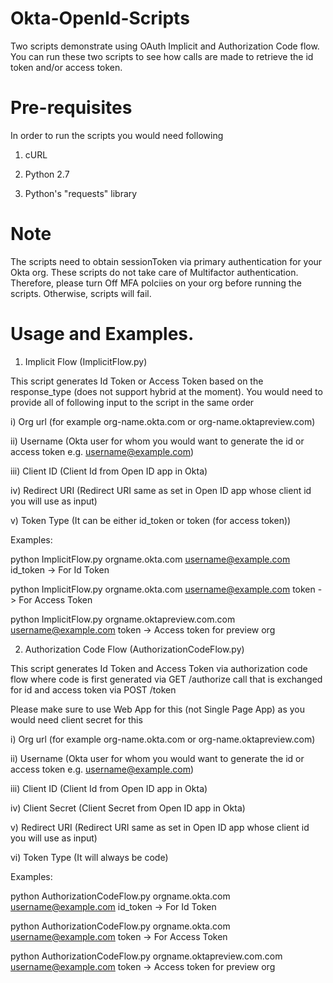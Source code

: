 # Okta-OpenId-Scripts

Two scripts demonstrate using OAuth Implicit and Authorization Code flow. You can run these two scripts to see how calls are 
made to retrieve the id token and/or access token.

# Pre-requisites

In order to run the scripts you would need following

1) cURL 


2) Python 2.7 


3) Python's "requests" library  

# Note

The scripts need to obtain sessionToken via primary authentication for your Okta org. These scripts do not take care of Multifactor
authentication. Therefore, please turn Off MFA polciies on your org before running the scripts. Otherwise, scripts will fail. 

# Usage and Examples.

1) Implicit Flow (ImplicitFlow.py)

This script generates Id Token or Access Token based on the response_type (does not support hybrid at the moment). You would need to 
provide all of following input to the script in the same order 

i) Org url (for example org-name.okta.com or org-name.oktapreview.com)

ii) Username (Okta user for whom you would want to generate the id or access token e.g. username@example.com)

iii) Client ID (Client Id from Open ID app in Okta)

iv) Redirect URI (Redirect URI same as set in Open ID app whose client id you will use as input)

v) Token Type (It can be either id_token or token (for access token))

Examples:

python ImplicitFlow.py orgname.okta.com username@example.com <clientId> <redirectUri> id_token -> For Id Token

python ImplicitFlow.py orgname.okta.com username@example.com <clientId> <redirectUri> token -> For Access Token

python ImplicitFlow.py orgname.oktapreview.com.com username@example.com <clientId> <redirectUri> token -> Access token for preview org






2) Authorization Code Flow (AuthorizationCodeFlow.py)

This script generates Id Token and Access Token via authorization code flow where code is first generated via 
GET  /authorize call that is exchanged for id and access token via POST /token

Please make sure to use Web App for this (not Single Page App) as you would need client secret for this

i) Org url (for example org-name.okta.com or org-name.oktapreview.com)

ii) Username (Okta user for whom you would want to generate the id or access token e.g. username@example.com)

iii) Client ID (Client Id from Open ID app in Okta)

iv) Client Secret (Client Secret from Open ID app in Okta)

v) Redirect URI (Redirect URI same as set in Open ID app whose client id you will use as input)

vi) Token Type (It will always be code)

Examples:

python AuthorizationCodeFlow.py orgname.okta.com username@example.com <clientId> <clientSecret> <redirectUri> id_token -> For Id Token

python AuthorizationCodeFlow.py orgname.okta.com username@example.com <clientId> <clientSecret>  <redirectUri> token -> For Access Token

python AuthorizationCodeFlow.py orgname.oktapreview.com.com username@example.com <clientId> <clientSecret> <redirectUri> token -> Access token for preview org

